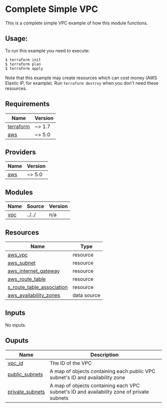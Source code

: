 # Complete Simple VPC

This is a complete simple VPC example of how this module functions.

## Usage:

To run this example you need to execute:

```
$ terraform init
$ terraform plan
$ terraform apply
```

Note that this example may create resources which can cost money (AWS Elastic IP, for example). Run `terraform destroy` when you don't need these resources.

## Requirements

| Name | Version |
| ---- | ------- |
| <a name="requirement_terraform"></a> [terraform](#requirement_terraform) | ~> 1.7 |
| <a name="requirement_aws"></a> [aws](#requirement_aws) | ~> 5.0 |

## Providers

| Name | Version |
| ---- | ------- |
| <a name="provider_aws"></a> [aws](#provider_aws) | ~> 5.0 |

## Modules

| Name | Source | Version |
| ---- | ------ | ------- |
| <a name="module_vpc"></a> [vpc](#module_vpc) | ../../ | n/a |

## Resources

| Name | Type |
| ---- | ---- |
| [aws_vpc](https://registry.terraform.io/providers/hashicorp/aws/latest/docs/resources/vpc) | resource |
| [aws_subnet](https://registry.terraform.io/providers/hashicorp/aws/latest/docs/resources/subnet) | resource |
| [aws_internet_gateway](https://registry.terraform.io/providers/hashicorp/aws/latest/docs/resources/internet_gateway) | resource |
| [aws_route_table](https://registry.terraform.io/providers/hashicorp/aws/latest/docs/resources/route_table) | resource |
| [s_route_table_association](https://registry.terraform.io/providers/hashicorp/aws/latest/docs/resources/route_table_association) | resource |
| [aws_availability_zones](https://registry.terraform.io/providers/hashicorp/aws/latest/docs/data-sources/availability_zones) | data source |

## Inputs

No inputs.

## Ouputs

| Name | Description |
| ---- | ----------- |
| <a name="output-vpc_id"></a> [vpc_id](#output-vpc_id) | The ID of the VPC |
| <a name="output-public_subnets"></a> [public_subnets](#output-public_subnets) | A map of objects containing each public VPC subnet's ID and availability zone |
| <a name="output-private_subnets"></a> [private_subnets](#output-private_subnets) | A map of objects containing each VPC subnet's ID and availability zone of private subnets |

